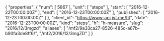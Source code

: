 {
  "properties": {
    "num": [
      5867
    ],
    "unit": [
      "steps"
    ],
    "start": [
      "2016-12-22T00:00:00Z"
    ],
    "end": [
      "2016-12-23T00:00:00Z"
    ],
    "published": [
      "2016-12-23T00:00:00Z"
    ]
  },
  "client_id": "https://www-api.jvt.me/fit",
  "date": "2016-12-23T00:00:00Z",
  "kind": "steps",
  "h": "h-measure",
  "slug": "2016/12/3mgzd",
  "aliases": [
    "/mf2/9a33ca27-8526-485c-a67b-b90fa3de8ff6/",
    "/mf2/2016/12/3mgZD"
  ]
}
